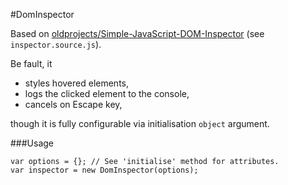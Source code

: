 #DomInspector

Based on [oldprojects/Simple-JavaScript-DOM-Inspector](https://github.com/oldprojects/Simple-JavaScript-DOM-Inspector) \(see `inspector.source.js`).

Be fault, it

- styles hovered elements,
- logs the clicked element to the console,
- cancels on Escape key,

though it is fully configurable via initialisation `object` argument.

###Usage

    var options = {}; // See 'initialise' method for attributes.
    var inspector = new DomInspector(options);
